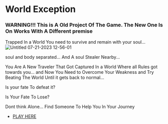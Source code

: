 # World Exception

### WARNING!!! This is A Old Project Of The Game. The New One Is On Works With A Different premise

Trapped In a World You need to survive and remain with your soul...
![Untitled 07-21-2023 12-56-01](https://github.com/kazeiswolf/worldexception/assets/68024071/9210ee82-1027-4fef-adc7-22b4bd94fa85#gh-dark-mode-only)

soul and body separated... And A soul Stealer Nearby...

You Are A New Traveler That Got Captured In a World Where all Rules got towards you... and Now You Need to Overcome Your Weakness and Try Beating The World Until it gets back to normal... 

Is your fate To defeat it?

Is Your Fate To Lose?


Dont think Alone... Find Someone To Help You In Your Journey


* [PLAY HERE](https://kazeiswolf.github.io/worldexceptionold/main)


